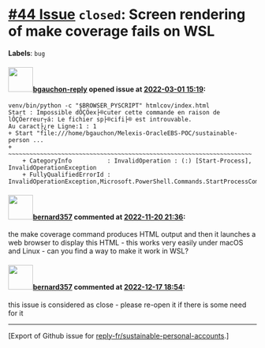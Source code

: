 # [\#44 Issue](https://github.com/reply-fr/sustainable-personal-accounts/issues/44) `closed`: Screen rendering of make coverage fails on WSL
**Labels**: `bug`


#### <img src="https://avatars.githubusercontent.com/u/95037350?u=3cc857e639d4d38227d0bcb220cd7e9e104e4b99&v=4" width="50">[bgauchon-reply](https://github.com/bgauchon-reply) opened issue at [2022-03-01 15:19](https://github.com/reply-fr/sustainable-personal-accounts/issues/44):

```
venv/bin/python -c "$BROWSER_PYSCRIPT" htmlcov/index.html
Start : Impossible dÔÇÖex├®cuter cette commande en raison de lÔÇÖerreur┬á: Le fichier sp├®cifi├® est introuvable.
Au caract├¿re Ligne:1 : 1
+ Start "file:///home/bgauchon/Melexis-OracleEBS-POC/sustainable-person ...
+ ~~~~~~~~~~~~~~~~~~~~~~~~~~~~~~~~~~~~~~~~~~~~~~~~~~~~~~~~~~~~~~~~~~~~~
    + CategoryInfo          : InvalidOperation : (:) [Start-Process], InvalidOperationException
    + FullyQualifiedErrorId : InvalidOperationException,Microsoft.PowerShell.Commands.StartProcessCommand
```

#### <img src="https://avatars.githubusercontent.com/u/235078?v=4" width="50">[bernard357](https://github.com/bernard357) commented at [2022-11-20 21:36](https://github.com/reply-fr/sustainable-personal-accounts/issues/44#issuecomment-1321249041):

the make coverage command produces HTML output and then it launches a web browser to display this HTML - this works very easily under macOS and Linux - can you find a way to make it work in WSL?

#### <img src="https://avatars.githubusercontent.com/u/235078?v=4" width="50">[bernard357](https://github.com/bernard357) commented at [2022-12-17 18:54](https://github.com/reply-fr/sustainable-personal-accounts/issues/44#issuecomment-1356384878):

this issue is considered as close - please re-open it if there is some need for it


-------------------------------------------------------------------------------



[Export of Github issue for [reply-fr/sustainable-personal-accounts](https://github.com/reply-fr/sustainable-personal-accounts).]

